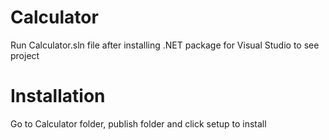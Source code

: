 # Calculator
Run Calculator.sln file after installing .NET package for Visual Studio to see project
# Installation 
Go to Calculator folder, publish folder and click setup to install
